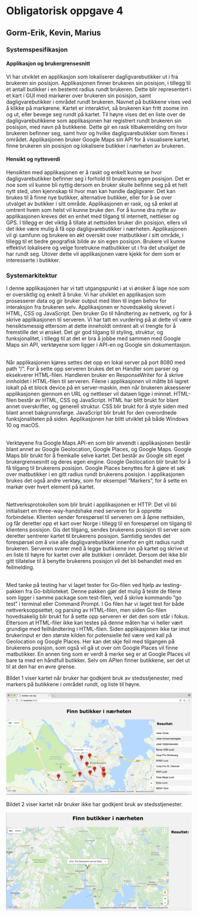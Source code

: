 <h1>      Obligatorisk oppgave 4 </h1>
<h2>      Gorm-Erik, Kevin, Marius </h2>

<h3> Systemspesifikasjon </h3>
<h4>Applikasjon og brukergrensesnitt</h4>
<p>Vi har utviklet en applikasjon som lokaliserer dagligvarebutikker ut i fra brukeren sin posisjon.
Applikasjonen finner brukeren sin posisjon, i tillegg til et antall butikker i en bestemt radius rundt brukeren. 
Dette blir representert i et kart i GUI med markører over brukeren sin posisjon, samt dagligvarebutikker i området rundt brukeren.
Navnet på butikkene vises ved å klikke på markørene. 
Kartet er interaktivt, så brukeren kan fritt zoome inn og ut, eller bevege seg rundt på kartet. 
Til høyre vises det en liste over de dagligvarebutikkene som applikasjonen har registrert rundt brukeren sin posisjon, med navn på butikkene. 
Dette gir en rask tilbakemelding om hvor brukeren befinner seg, samt hvor og hvilke dagligvarebutikker som finnes i området. 
Applikasjonen bruker Google Maps sin API for å visualisere kartet, finne brukeren sin posisjon og lokalisere butikker i nærheten av brukeren.
</p>

  
  
<h4> Hensikt og nytteverdi </h4>
<p> Hensikten med applikasjonen er å raskt og enkelt kunne se hvor dagligvarebutikker befinner seg i forhold til brukerens egen posisjon. 
Det er noe som vil kunne bli nyttig dersom en bruker skulle befinne seg på et helt nytt sted, uten kjennskap til hvor man kan handle dagligvarer. 
Det kan brukes til å finne nye butikker, alternative butikker, eller for å se over utvalget av butikker i sitt område. 
Applikasjonen er rask, og så enkel at omtrent hvem som helst vil kunne bruke den. 
For å kunne dra nytte av applikasjonen kreves det en enhet med tilgang til internett, nettleser og GPS. 
I tillegg er det viktig å tillate at nettsiden bruker din posisjon, ellers vil det ikke være mulig å få opp dagligvarebutikker i nærheten. 
Applikasjonen vil gi samfunn og brukere en økt oversikt over matbutikker i sitt område, i tillegg til et bedre geografisk bilde av sin egen posisjon. 
Brukere vil kunne effektivt lokalisere og velge foretrukne matbutikker ut i fra det utvalget de har rundt seg. 
Utover dette vil applikasjonen være kjekk for dem som er interesserte i butikker.
</p>

<h3>Systemarkitektur</h3>
<p>I denne applikasjonen har vi tatt utgangspunkt i at vi ønsker å lage noe som er oversiktlig og enkelt å bruke. Vi har utviklet en applikasjon som prosesserer data og gir bruker output med liten til ingen behov for interaksjon fra brukeren selv. 
Applikasjonen er hovedsakelig skrevet i HTML, CSS og JavaScript. Den bruker Go til håndtering av nettverk, og for å skrive applikasjonen til serveren. Vi har tatt en vurdering på at dette vil være hensiktsmessig ettersom at dette inneholdt omtrent alt vi trengte for å fremstille det vi ønsket. Det gir god tilgang til styling, struktur, og funksjonalitet, i tillegg til at det er bra å jobbe med sammen med Google Maps sin API, verktøyene som ligger i API-en og Google sin dokumentasjon.


<br> Når  applikasjonen kjøres settes det opp en lokal server på port 8080 med path “/”. For å sette opp serveren brukes det en Handler som parser og eksekverer HTML-filen. Handleren bruker en ResponseWriter for å skrive innholdet i HTML-filen til serveren. 
Filene i applikasjonen vil måtte bli lagret lokalt på et block device på en server-maskin, men når brukeren aksesserer applikasjonen gjennom en URL og nettleser vil dataen ligge i minnet.
HTML-filen består av HTML, CSS og JavaScript. HTML har blitt brukt for blant annet overskrifter, og generell struktur. CSS blir brukt for å style siden med blant annet bakgrunnsfarge.
JavaScript blir brukt for den overordnede funksjonaliteten på siden. Applikasjonen har blitt utviklet på både Windows 10 og macOS.
 

<br> Verktøyene fra Google Maps API-en som blir anvendt i applikasjonen består blant annet av Google Geolocation, Google Places, og Google Maps.
Google Maps blir brukt for å fremkalle selve kartet. Det består av Google sitt eget brukergrensesnitt og deres egen engine. Google Geolocation blir brukt for å få tilgang til brukerens posisjon. Google Places benyttes for å gjøre et søk over matbutikker i en gitt radius rundt brukerens posisjon.
I applikasjonen brukes det også andre verktøy, som for eksempel “Markers”, for å sette en markør over hvert element på kartet.

<br> Nettverksprotokollen som blir brukt i applikasjonen er HTTP. Det vil bli initialisert en three-way-handshake med serveren for å opprette forbindelse. Klienten sender forespørsel til serveren om å åpne nettsiden, og får deretter opp et kart over Norge i tillegg til en forespørsel om tilgang til klientens posisjon. Gis det tilgang, sendes brukerens posisjon til server som deretter sentrerer kartet til brukerens posisjon. Samtidig sendes det forespørsel om å vise alle dagligvarebutikker innenfor en gitt radius rundt brukeren. Serveren svarer med å legge butikkene inn på kartet og skrive ut en liste til høyre for kartet over alle butikker i området. 
Dersom det ikke blir gitt tillatelse til å benytte brukerens posisjon vil det bli behandlet med en feilmelding.


<br> Med tanke på testing har vi laget tester for Go-filen ved hjelp av testing-pakken fra Go-biblioteket. Denne pakken gjør det mulig å teste de filene som ligger i samme package som test-filen, ved å skrive kommando “go test” i terminal eller Command Prompt. I Go filen har vi laget test for både nettverksoppsettet, og parsing av HTML-filen, men siden Go-filen hovedsakelig blir brukt for å sette opp serveren er det den som står i fokus. Ettersom at HTML-filer ikke kan testes på denne måten har vi heller vært grundige med feilhåndtering i HTML-filen. Siden applikasjonen ikke tar imot brukerinput er den største kilden for potensielle feil være ved kall på Geolocation og Google Places.
Her kan det skje feil med tilgangen på brukerens posisjon, som også vil gå ut over om Google Places vil finne matbutikker. En annen ting som er verdt å merke seg er at Google Places vil bare ta med en håndfull butikker. Selv om APIen finner butikkene, ser det ut til at den har en øvre grense. </p>


<p>Bildet 1 viser kartet når bruker har godkjent bruk av stedsstjenester, med markers på butikkene i området rundt, og liste til høyre.</p>
<img src="https://github.com/gormaar/Feil-Bruker/blob/Under-arbeid/Oblig4/bilder/bilde1.png">
<p> Bildet 2 viser kartet når bruker ikke har godkjent bruk av stedsstjenester.</p>
<img src="https://github.com/gormaar/Feil-Bruker/blob/Under-arbeid/Oblig4/bilder/bilde2.png">
